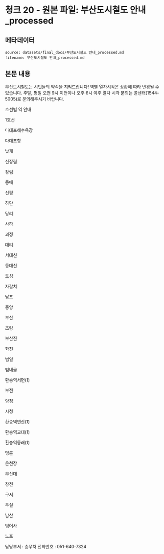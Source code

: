 # 청크 20 - 원본 파일: 부산도시철도 안내_processed

## 메타데이터

```
source: datasets/final_docs/부산도시철도 안내_processed.md
filename: 부산도시철도 안내_processed.md
```

## 본문 내용

부산도시철도는 시민들의 약속을 지켜드립니다! 역별 열차시각은 상황에 따라 변경될 수 있습니다. 주말, 평일 오전 9시 이전이나 오후 6시 이후 열차 시각 문의는 콜센터(1544-5005)로 문의해주시기 바랍니다.

호선별 역 안내

1호선

다대포해수욕장

다대포항

낫개

신장림

장림

동매

신평

하단

당리

사하

괴정

대티

서대신

동대신

토성

자갈치

남포

중앙

부산

초량

부산진

좌천

범일

범내골

환승역서면(1)

부전

양정

시청

환승역연산(1)

환승역교대(1)

환승역동래(1)

명륜

온천장

부산대

장전

구서

두실

남산

범어사

노포

담당부서 : 승무처 전화번호 : 051-640-7324